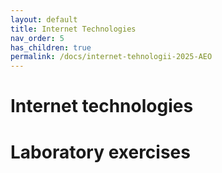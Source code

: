 ```yaml
---
layout: default
title: Internet Technologies
nav_order: 5
has_children: true
permalink: /docs/internet-tehnologii-2025-AEO
---
```


# Internet technologies 
# Laboratory exercises  
